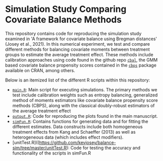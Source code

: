 Simulation Study Comparing Covariate Balance Methods
====================================================

This repository contains code for reproducing the simulation study examined in 'A framework for covariate balance using Bregman distances' (Josey et al., 2021). In this numerical experiment, we test and compare different methods for balancing covariate moments between treatment groups to estimate the average treatment effect. These methods include calibration approaches using code found in the github repo [`cbal`](https://github.com/kevjosey/balance-sim/tree/master/simFun.R), the GMM based covariate balance propensity scores contained in the [`cbps`](https://cran.r-project.org/web/packages/CBPS/index.html) package available on CRAN, among others. 

Below is an itemized list of the different R scripts within this repository:

- [`main.R`](https://github.com/kevjosey/balance-sim/tree/master/simFun.R): Main script for executing simulations. The primary methods we test include calibration weights such as entropy balancing, generalized method of moments estimators like covariate balance propensity score methods (CBPS), along with the classical doubly-robust estimators of the average treatment effect
- [`output.R`](https://github.com/kevjosey/balance-sim/tree/master/simFun.R): Code for reproducing the plots found in the main manuscript.
- [`simFun.R`](https://github.com/kevjosey/balance-sim/tree/master/simFun.R): Contains functions for generating data and for fitting the different estimates. Data constructs include both homogeneous treatment effects from Kang and Schaeffer (2013) as well as heterogeneous data (which includes effect modifiers).
- [unitTest.R]((https://github.com/kevjosey/balance-sim/tree/master/unitTest.R): Code for testing the accuracy and functionality of the scripts in simFun.R